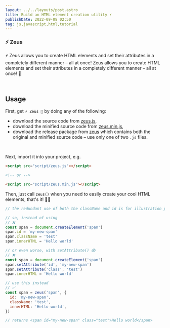 ```yaml
---
layout: ../../layouts/post.astro
title: Build an HTML element creation utility ⚡
publishDate: 2022-09-08 02:50
tag: js,javascript,html,tutorial
---
```


### ⚡ Zeus

⚡ Zeus allows you to create HTML elements and set their attributes in a completely different manner &ndash; all at once! Zeus allows you to create HTML elements and set their attributes in a completely different manner &ndash; all at once! 🦅

<br>

## Usage

First, get `⚡ Zeus 🦅` by doing any of the following:

- download the source code from [zeus.js](https://raw.githubusercontent.com/igorskyflyer/js-zeus/main/src/zeus.js),
- download the minified source code from [zeus.min.js](https://raw.githubusercontent.com/igorskyflyer/js-zeus/main/dist/zeus.min.js),
- download the release package from [zeus](https://github.com/igorskyflyer/js-zeus/releases/tag/v1.0.0) which contains both the original and minified source code &ndash; use only one of two `.js` files.

<br>

Next, import it into your project, e.g.

```html
<script src="script/zeus.js"></script>

<!-- or -->

<script src="script/zeus.min.js"></script>
```

Then, just call `zeus()` when you need to easily create your cool HTML elements, that's it! 🦸‍♂️

```js
// the redundant use of both the className and id is for illustration purposes only

// so, instead of using
// ❌
const span = document.createElement('span')
span.id = 'my-new-span'
span.className = 'test'
span.innerHTML = 'Hello world'

// or even worse, with setAttribute() 😱
// ❌
const span = document.createElement('span')
span.setAttribute('id', 'my-new-span')
span.setAttribute('class', 'test')
span.innerHTML = 'Hello world'

// use this instead
// ✅
const span = zeus('span', {
  id: 'my-new-span',
  className: 'test',
  innerHTML: 'Hello world',
})

// returns <span id="my-new-span" class="test">Hello world</span>
```
